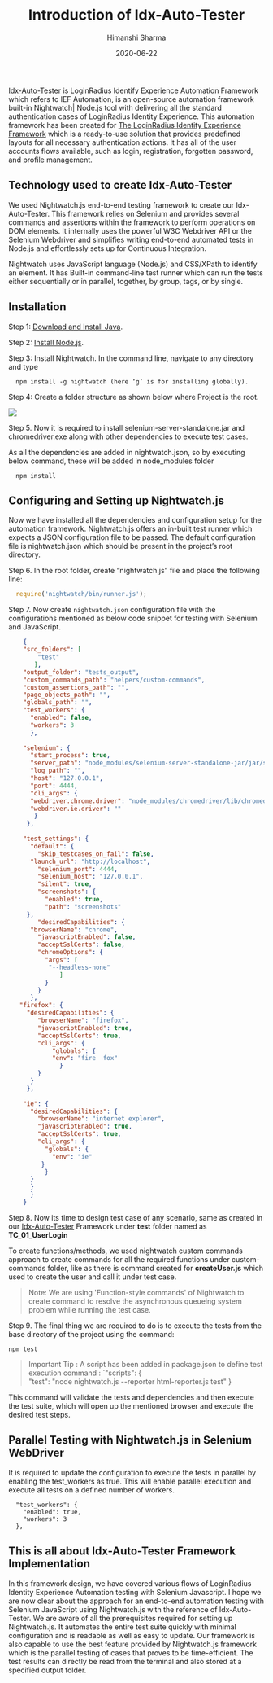 ﻿---
title: "Introduction of Idx-Auto-Tester"
date: "2020-06-22"
coverImage: idx-auto-tester.png
author: Himanshi Sharma
tags: ["Automation","Idx-Auto-Tester"]
---

[Idx-Auto-Tester](https://github.com/LoginRadius/idx-auto-tester) is LoginRadius Identify Experience Automation Framework which refers to IEF Automation, is an open-source automation framework built-in Nightwatch| Node.js tool with delivering all the standard authentication cases of LoginRadius Identity Experience.
This automation framework has been created for [The LoginRadius Identity Experience Framework](https://www.loginradius.com/docs/libraries/identity-experience-framework/overview/#identity-experience-framework) which is a ready-to-use solution that provides predefined layouts for all necessary authentication actions. It has all of the user accounts flows available, such as login, registration, forgotten password, and profile management.  

## Technology used to create Idx-Auto-Tester
We used Nightwatch.js end-to-end testing framework to create our Idx-Auto-Tester. This framework relies on Selenium and provides several commands and assertions within the framework to perform operations on DOM elements. It internally uses the powerful W3C Webdriver API or the Selenium Webdriver and simplifies writing end-to-end automated tests in Node.js and effortlessly sets up for Continuous Integration.

Nightwatch uses JavaScript language (Node.js) and CSS/XPath to identify an element. It has Built-in command-line test runner which can run the tests either sequentially or in parallel, together, by group, tags, or by single.

  

## Installation 

Step 1: [Download and Install Java](http://www.oracle.com/technetwork/java/javase/downloads/index.html).

Step 2: [Install Node.js](https://nodejs.org/en/).

Step 3: Install Nightwatch. In the command line, navigate to any directory and type
```
  npm install -g nightwatch (here ‘g’ is for installing globally).
```

Step 4: Create a folder structure as shown below where Project is the root.

![](https://lh6.googleusercontent.com/ELzKfQlR5jHkRzeVW_9S0VxLD8vSfo2hJCvQxf37DZjwaod1Me05BzIs2Vk9unKneDda1PpI6TdmhvH7KnqFgCP0cRhIxORM9sfTn9RSTlTC40pwScwLLprVX2uu6sltu3kClQsc)


Step 5. Now it is required to install selenium-server-standalone.jar and chromedriver.exe along with other dependencies to execute test cases.

As all the dependencies are added in nightwatch.json, so by executing below command, these will be added in node_modules folder
```
  npm install
```
  

## Configuring and Setting up Nightwatch.js

Now we have installed all the dependencies and configuration setup for the automation framework. Nightwatch.js offers an in-built test runner which expects a JSON configuration file to be passed. The default configuration file is nightwatch.json which should be present in the project’s root directory.

Step 6. In the root folder, create “nightwatch.js” file and place the following line:

```javascript
  require('nightwatch/bin/runner.js');
```

  

Step 7. Now create `nightwatch.json` configuration file with the configurations mentioned as below code snippet for testing with Selenium and JavaScript.

```json
    {
    "src_folders": [
        "test"
       ],
    "output_folder": "tests_output",
    "custom_commands_path": "helpers/custom-commands",
    "custom_assertions_path": "",
    "page_objects_path": "",
    "globals_path": "",
    "test_workers": {
      "enabled": false,
      "workers": 3
      },
    
    "selenium": {
      "start_process": true,
      "server_path": "node_modules/selenium-server-standalone-jar/jar/selenium-server-standalone-3.13.0.jar",
      "log_path": "",
      "host": "127.0.0.1",
      "port": 4444,
      "cli_args": {
      "webdriver.chrome.driver": "node_modules/chromedriver/lib/chromedriver/chromedriver.exe",
      "webdriver.ie.driver": ""
       }
     },
    
    "test_settings": {
      "default": {
        "skip_testcases_on_fail": false,
      "launch_url": "http://localhost",
        "selenium_port": 4444,
        "selenium_host": "127.0.0.1",
        "silent": true,
        "screenshots": {
          "enabled": true,
          "path": "screenshots"
     },
        "desiredCapabilities": {
      "browserName": "chrome",
        "javascriptEnabled": false,
        "acceptSslCerts": false,
        "chromeOptions": {
          "args": [
           "--headless-none"
              ]
          }
        }
      },
   "firefox": {
     "desiredCapabilities": {
        "browserName": "firefox",
        "javascriptEnabled": true,
        "acceptSslCerts": true,
        "cli_args": {
            "globals": {
            "env": "fire  fox"
              }
        }
      }
     },
    
    "ie": {
      "desiredCapabilities": {
        "browserName": "internet explorer",
        "javascriptEnabled": true,
        "acceptSslCerts": true,
        "cli_args": {
          "globals": {
            "env": "ie"
         }
          }
      }
      }
      }
    }
```


Step 8. Now its time to design test case of any scenario, same as created in our [Idx-Auto-Tester](https://github.com/LoginRadius/idx-auto-tester) Framework under **test** folder named as **TC_01_UserLogin** 

To create functions/methods, we used nightwatch custom commands approach to create commands for all the required functions under custom-commands folder, like as there is command created for **createUser.js** which used to create the user and call it under test case.

> Note: We are using 'Function-style commands' of  Nightwatch to create command to resolve the asynchronous queueing system problem while running the test case.

Step 9. The final thing we are required to do is to execute the tests from the base directory of the project using the command:

```
npm test
```

> Important Tip : A script has been added in package.json to define test execution command : 
> `"scripts": 
  >  {  
    "test": "node nightwatch.js --reporter html-reporter.js test" 
    }

 
 This command will validate the tests and dependencies and then execute the test suite, which will open up the mentioned browser and execute the desired test steps. 

## Parallel Testing with Nightwatch.js in  Selenium WebDriver

It is required to update the configuration to execute the tests in parallel by enabling the test_workers as true. This will enable parallel execution and execute all tests on a defined number of workers. 

```
  "test_workers": {
    "enabled": true,
    "workers": 3
  },
```


## This is all about Idx-Auto-Tester Framework Implementation

In this framework design, we have covered various flows of LoginRadius Identity Experience Automation testing with Selenium Javascript. I hope we are now clear about the approach for an end-to-end automation testing with Selenium JavaScript using Nightwatch.js with the reference of Idx-Auto-Tester. We are aware of all the prerequisites required for setting up Nightwatch.js. It automates the entire test suite quickly with minimal configuration and is readable as well as easy to update. Our framework is also capable to use the best feature provided by Nightwatch.js framework which is the parallel testing of cases that proves to be time-efficient. The test results can directly be read from the terminal and also stored at a specified output folder.